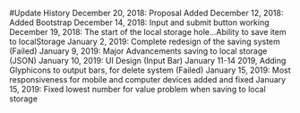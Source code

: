 #Update History
December 20, 2018: Proposal Added
December 12, 2018: Added Bootstrap
December 14, 2018: Input and submit button working
December 19, 2018: The start of the local storage hole...Ability to save item to localStorage
January 2, 2019: Complete redesign of the saving system (Failed)
January 9, 2019: Major Advancements saving to local storage (JSON)
January 10, 2019: UI Design (Input Bar)
January 11-14 2019, Adding Glyphicons to output bars, for delete system (Failed)
January 15, 2019: Most responsiveness for mobile and computer devices added and fixed
January 15, 2019: Fixed lowest number for value problem when saving to local storage

